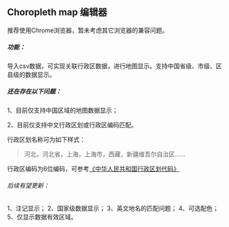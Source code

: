 ## Choropleth map 编辑器

推荐使用Chrome浏览器，暂未考虑其它浏览器的兼容问题。

##### 功能：

导入csv数据，可实现关联行政区数据，进行地图显示。支持中国省级、市级、区县级的数据显示。

##### 还在存在以下问题：

1、目前仅支持中国区域的地图数据显示；

2、目前仅支持中文行政区划或行政区编码匹配。

行政区划名称可为如下样式：

> 河北，河北省，上海，上海市，西藏，新疆维吾尔自治区……

行政区编码为6位编码，可参考[《中华人民共和国行政区划代码》](https://www.mca.gov.cn/article/sj/xzqh/2020/2020/202003301019.html)



###### 后续有望更新：
1、注记显示；
2、国家级数据显示；
3、英文地名的匹配问题；
4、可选配色；
5、仅显示数据有效区域。


